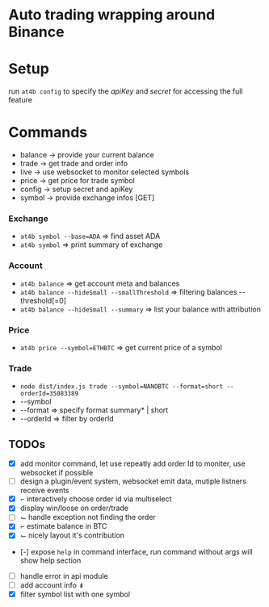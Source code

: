 # Auto trading wrapping around Binance

# Setup
run `at4b config` to specify the *apiKey* and *secret* for accessing the full
feature

# Commands

* balance -> provide your current balance
* trade -> get trade and order info
* live -> use websocket to monitor selected symbols
* price -> get price for trade symbol
* config -> setup secret and apiKey
* symbol -> provide exchange infos [GET]

### Exchange
* `at4b symbol --base=ADA` => find asset ADA
* `at4b symbol` => print summary of exchange

### Account
* `at4b balance` => get account meta and balances
* `at4b balance --hideSmall --smallThreshold` => filtering balances --threshold[=0]
* `at4b balance --hideSmall --summary` => list your balance with attribution

### Price
* `at4b price --symbol=ETHBTC` => get current price of a symbol

### Trade
* `node dist/index.js trade --symbol=NANOBTC --format=short --orderId=35083389`
* --symbol
* --format => specify format summary* | short
* --orderId => filter by orderId


## TODOs
* [x] add monitor command, let use repeatly add order Id to moniter, use
    websocket if possible
* [ ] design a plugin/event system, websocket emit data, mutiple listners
    receive events
* [x] ⌐ interactively choose order id via multiselect
* [x]   display win/loose on order/trade
* [ ] ⌙ handle exception not finding the order
* [x] ⌐ estimate balance in BTC
* [x] ⌙ nicely layout it's contribution
* [-] expose `help` in command interface, run command without args will show help section
* [ ] handle error in api module
* [ ] add account info ↡
* [x] filter symbol list with one symbol
